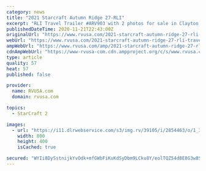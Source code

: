 ```yaml
---
category: news
title: "2021 Starcraft Autumn Ridge 27-RLI"
excerpt: "RLI Travel Trailer #ARV903 with 2 photos for sale in Clayton, Delaware 19938. See this unit and thousands more at RVUSA.com. Updated Daily."
publishedDateTime: 2020-11-21T22:43:00Z
originalUrl: "https://www.rvusa.com/2021-starcraft-autumn-ridge-27-rli-travel-trailer-2854463"
webUrl: "https://www.rvusa.com/2021-starcraft-autumn-ridge-27-rli-travel-trailer-2854463"
ampWebUrl: "https://www.rvusa.com/amp/2021-starcraft-autumn-ridge-27-rli-travel-trailer-2854463"
cdnAmpWebUrl: "https://www-rvusa-com.cdn.ampproject.org/c/s/www.rvusa.com/amp/2021-starcraft-autumn-ridge-27-rli-travel-trailer-2854463"
type: article
quality: 57
heat: 57
published: false

provider:
  name: RVUSA.com
  domain: rvusa.com

topics:
  - StarCraft 2

images:
  - url: "https://i11.dlrwebservice.com/s3/img.rv/39105/i/2854463/o/1_39105_2854463_114707556.jpg"
    width: 800
    height: 400
    isCached: true

secured: "WYIi8DySstnijkYvOdk+mfGWbFiKuKdSyDbm9LCku8Y/eolTQZ54d8E8G3w8Sc744fH6kE7VXKpUZ/+RFznsfCNyuDwRPYk/vXsyIDp74SLZ3o/aW+y8pviXa/azbP8B08AAP4lM/UTyFdLEnL1Tw2K9LUmLpdCh0ZZfObZ7LY6tXRTr/IVey36MVkQi/zXfertLHoPznEKbijrFRE4GS0SugDMLdy3UL/OkPUQQsK6HUO0kKeYkVweB7mFpbmIe7XI+hIBwJAIPx6G4Men9hco2FJuTDVXUt08JEy9CCb9iLbrhQ2fdGpgY6XoWf8S/gcKRo2zkPiK8rDTYhNgO7bCGWk3Foa+I+Jm5jLVEYoA=;s+7Ef4Pc9d9VFIOUf483Vg=="
---
```


